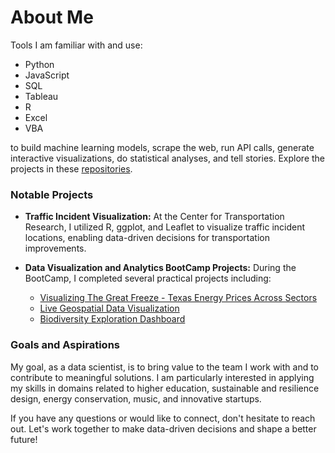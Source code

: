 # About Me

Tools I am familiar with and use:

- Python
- JavaScript
- SQL
- Tableau
- R
- Excel
- VBA
 
to build machine learning models, scrape the web, run API calls, generate interactive visualizations, do statistical analyses, and tell stories. Explore the projects in these [repositories](https://github.com/robert-z-lehr?tab=repositories).

### Notable Projects

- **Traffic Incident Visualization:** At the Center for Transportation Research, I utilized R, ggplot, and Leaflet to visualize traffic incident locations, enabling data-driven decisions for transportation improvements.

- **Data Visualization and Analytics BootCamp Projects:** During the BootCamp, I completed several practical projects including:
  - [Visualizing The Great Freeze - Texas Energy Prices Across Sectors](https://github.com/robert-z-lehr/Visualizing-The-Great-Freeze-Texas-Energy-Prices)
  - [Live Geospatial Data Visualization](https://github.com/robert-z-lehr/Live-Geospatial-Data-Visualization)
  - [Biodiversity Exploration Dashboard](https://github.com/robert-z-lehr/Biodiversity-Exploration-Dashboard)

### Goals and Aspirations

My goal, as a data scientist, is to bring value to the team I work with and to contribute to meaningful solutions. I am particularly interested in applying my skills in domains related to higher education, sustainable and resilience design, energy conservation, music, and innovative startups.

If you have any questions or would like to connect, don't hesitate to reach out. Let's work together to make data-driven decisions and shape a better future!
